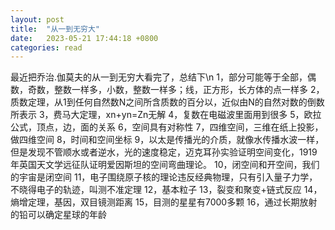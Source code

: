 ```yaml
---
layout: post
title:  "从一到无穷大"
date:   2023-05-21 17:44:18 +0800
categories: read
---
```

最近把乔治.伽莫夫的从一到无穷大看完了，总结下\n
1，部分可能等于全部，偶数，奇数，整数一样多，小数，整数一样多；线，正方形，长方体的点一样多
2，质数定理，从1到任何自然数N之间所含质数的百分以，近似由N的自然对数的倒数所表示
3，费马大定理，xn+yn=Zn无解
4，复数在电磁波里面用到很多
5，欧拉公式，顶点，边，面的关系
6，空间具有对称性
7，四维空间，三维在纸上投影，做四维空间
8，时间和空间坐标
9，以太是传播光的介质，就像水传播水波一样，但是发现不管顺水或者逆水，光的速度稳定，迈克耳孙实验证明空间变化，1919年英国天文学远征队证明爱因斯坦的空间弯曲理论。
10，闭空间和开空间，我们的宇宙是闭空间
11，电子围绕原子核的理论违反经典物理，只有引入量子力学，不晓得电子的轨迹，叫测不准定理
12，基本粒子
13，裂变和聚变+链式反应
14，熵增定理，基因，双目镜测距离
15，目测的星星有7000多颗
16，通过长期放射的铅可以确定星球的年龄
